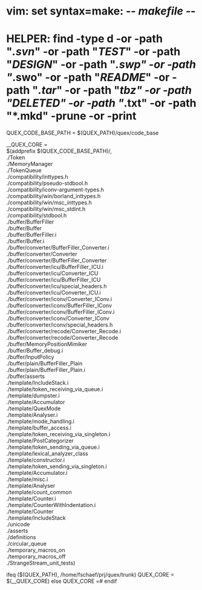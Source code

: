 # vim: set syntax=make: -*- makefile -*-
# HELPER: find -type d -or -path "*.svn*" -or -path "*TEST*" -or -path "*DESIGN*" -or -path "*.swp" -or -path "*.swo" -or -path "*README*" -or -path "*.tar*" -or -path "*tbz" -or -path "*DELETED*" -or -path "*.txt" -or -path "*.mkd" -prune -or -print
QUEX_CODE_BASE_PATH = $(QUEX_PATH)/quex/code_base

__QUEX_CORE = \
       $(addprefix $(QUEX_CODE_BASE_PATH)/, \
         ./Token \
         ./MemoryManager \
         ./TokenQueue \
         ./compatibility/inttypes.h \
         ./compatibility/pseudo-stdbool.h \
         ./compatibility/iconv-argument-types.h \
         ./compatibility/win/borland_inttypes.h \
         ./compatibility/win/msc_inttypes.h \
         ./compatibility/win/msc_stdint.h \
         ./compatibility/stdbool.h \
         ./buffer/BufferFiller \
         ./buffer/Buffer \
         ./buffer/BufferFiller.i \
         ./buffer/Buffer.i \
         ./buffer/converter/BufferFiller_Converter.i \
         ./buffer/converter/Converter \
         ./buffer/converter/BufferFiller_Converter \
         ./buffer/converter/icu/BufferFiller_ICU.i \
         ./buffer/converter/icu/Converter_ICU \
         ./buffer/converter/icu/BufferFiller_ICU \
         ./buffer/converter/icu/special_headers.h \
         ./buffer/converter/icu/Converter_ICU.i \
         ./buffer/converter/iconv/Converter_IConv.i \
         ./buffer/converter/iconv/BufferFiller_IConv \
         ./buffer/converter/iconv/BufferFiller_IConv.i \
         ./buffer/converter/iconv/Converter_IConv \
         ./buffer/converter/iconv/special_headers.h \
         ./buffer/converter/recode/Converter_Recode.i \
         ./buffer/converter/recode/Converter_Recode \
         ./buffer/MemoryPositionMimiker \
         ./buffer/Buffer_debug.i \
         ./buffer/InputPolicy \
         ./buffer/plain/BufferFiller_Plain \
         ./buffer/plain/BufferFiller_Plain.i \
         ./buffer/asserts \
         ./template/IncludeStack.i \
         ./template/token_receiving_via_queue.i \
         ./template/dumpster.i \
         ./template/Accumulator \
         ./template/QuexMode \
         ./template/Analyser.i \
         ./template/mode_handling.i \
         ./template/buffer_access.i \
         ./template/token_receiving_via_singleton.i \
         ./template/PostCategorizer \
         ./template/token_sending_via_queue.i \
         ./template/lexical_analyzer_class \
         ./template/constructor.i \
         ./template/token_sending_via_singleton.i \
         ./template/Accumulator.i \
         ./template/misc.i \
         ./template/Analyser \
         ./template/count_common \
         ./template/Counter.i \
         ./template/CounterWithIndentation.i \
         ./template/Counter \
         ./template/IncludeStack \
         ./unicode \
         ./asserts \
         ./definitions \
         ./circular_queue \
         ./temporary_macros_on \
         ./temporary_macros_off \
         ./StrangeStream_unit_tests) 

ifeq ($(QUEX_PATH), /home/fschaef/prj/quex/trunk)
    QUEX_CORE = $(__QUEX_CORE)
else
    QUEX_CORE =#
endif
